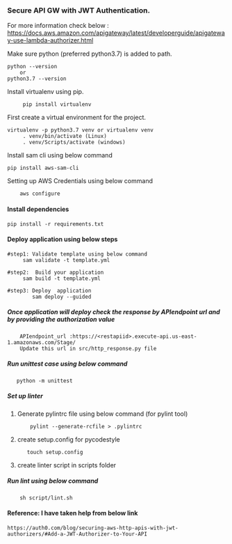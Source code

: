 ### Secure API GW with JWT Authentication.
    
For more information check below : https://docs.aws.amazon.com/apigateway/latest/developerguide/apigateway-use-lambda-authorizer.html

Make sure python (preferred python3.7) is added to path.

    python --version
        or		
    python3.7 --version
 
 
 Install virtualenv using pip.

         pip install virtualenv 
 
First create a virtual environment for the project.

    virtualenv -p python3.7 venv or virtualenv venv
         . venv/bin/activate (Linux)
         . venv/Scripts/activate (windows)
         
Install sam cli using below command

    pip install aws-sam-cli
Setting up AWS Credentials using below command
        
        aws configure
        
#### Install dependencies
    pip install -r requirements.txt

#### Deploy application using below steps
    #step1: Validate template using below command
         sam validate -t template.yml
         
    #step2:  Build your application
         sam build -t template.yml
         
    #step3: Deploy  application
            sam deploy --guided

            
##### Once application will deploy check the response by APIendpoint url and by providing the authorization value 


        APIendpoint_url :https://<restapiid>.execute-api.us-east-1.amazonaws.com/Stage/
        Update this url in src/http_response.py file

   
            
##### Run unittest case using below command
      
       python -m unittest

##### Set up linter

  1. Generate pylintrc file using below command (for pylint tool)
   
             pylint --generate-rcfile > .pylintrc
  2. create setup.config for pycodestyle
        
            touch setup.config
  3. create linter script in scripts folder

##### Run lint using below command

        sh script/lint.sh

#### Reference: I have taken help from below link

    https://auth0.com/blog/securing-aws-http-apis-with-jwt-authorizers/#Add-a-JWT-Authorizer-to-Your-API

        
    
    
       
        
            


